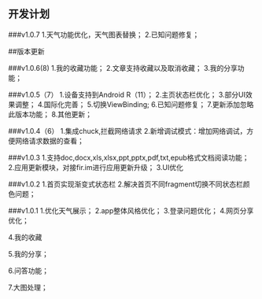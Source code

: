 ## 开发计划

###v1.0.7
1.天气功能优化，天气图表替换；
2.已知问题修复；

##版本更新

###v1.0.6(8)
1.我的收藏功能；
2.文章支持收藏以及取消收藏；
3.我的分享功能；

###v1.0.5（7）
1.设备支持到Android R（11）；
2.主页状态栏优化；
3.部分UI效果调整；
4.国际化完善；
5.切换ViewBinding;
6.已知问题修复；
7.更新添加忽略此版本功能；
8.其他更新；

###v1.0.4（6）
1.集成chuck,拦截网络请求
2.新增调试模式：增加网络调试，方便网络请求数据的查看；

###v1.0.3
1.支持doc,docx,xls,xlsx,ppt,pptx,pdf,txt,epub格式文档阅读功能；
2.应用更新模块，对接fir.im进行应用更新升级；
3.UI优化

###v1.0.2
1.首页实现渐变式状态栏
2.解决首页不同fragment切换不同状态栏颜色问题；

###v1.0.1
1.优化天气展示；
2.app整体风格优化；
3.登录问题优化；
4.网页分享优化；


4.我的收藏

5.我的分享；

6.问答功能；

7.大图处理；
